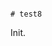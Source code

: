                                                                                                                                                                                                                                                                                                        # test8

Init.
